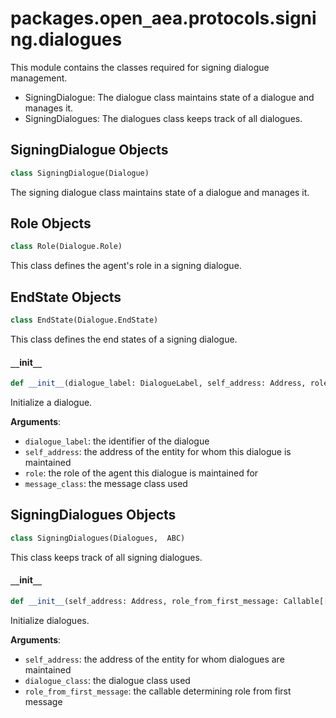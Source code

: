 <a id="packages.open_aea.protocols.signing.dialogues"></a>

# packages.open`_`aea.protocols.signing.dialogues

This module contains the classes required for signing dialogue management.

- SigningDialogue: The dialogue class maintains state of a dialogue and manages it.
- SigningDialogues: The dialogues class keeps track of all dialogues.

<a id="packages.open_aea.protocols.signing.dialogues.SigningDialogue"></a>

## SigningDialogue Objects

```python
class SigningDialogue(Dialogue)
```

The signing dialogue class maintains state of a dialogue and manages it.

<a id="packages.open_aea.protocols.signing.dialogues.SigningDialogue.Role"></a>

## Role Objects

```python
class Role(Dialogue.Role)
```

This class defines the agent's role in a signing dialogue.

<a id="packages.open_aea.protocols.signing.dialogues.SigningDialogue.EndState"></a>

## EndState Objects

```python
class EndState(Dialogue.EndState)
```

This class defines the end states of a signing dialogue.

<a id="packages.open_aea.protocols.signing.dialogues.SigningDialogue.__init__"></a>

#### `__`init`__`

```python
def __init__(dialogue_label: DialogueLabel, self_address: Address, role: Dialogue.Role, message_class: Type[SigningMessage] = SigningMessage) -> None
```

Initialize a dialogue.

**Arguments**:

- `dialogue_label`: the identifier of the dialogue
- `self_address`: the address of the entity for whom this dialogue is maintained
- `role`: the role of the agent this dialogue is maintained for
- `message_class`: the message class used

<a id="packages.open_aea.protocols.signing.dialogues.SigningDialogues"></a>

## SigningDialogues Objects

```python
class SigningDialogues(Dialogues,  ABC)
```

This class keeps track of all signing dialogues.

<a id="packages.open_aea.protocols.signing.dialogues.SigningDialogues.__init__"></a>

#### `__`init`__`

```python
def __init__(self_address: Address, role_from_first_message: Callable[[Message, Address], Dialogue.Role], dialogue_class: Type[SigningDialogue] = SigningDialogue) -> None
```

Initialize dialogues.

**Arguments**:

- `self_address`: the address of the entity for whom dialogues are maintained
- `dialogue_class`: the dialogue class used
- `role_from_first_message`: the callable determining role from first message

